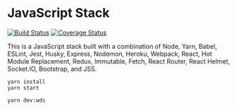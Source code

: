 # JavaScript Stack

[![Build Status](https://img.shields.io/travis/johnkmzhou/js-stack.svg?style=flat-square)](https://travis-ci.org/johnkmzhou/js-stack)
[![Coverage Status](https://img.shields.io/coveralls/johnkmzhou/js-stack.svg?style=flat-square)](https://coveralls.io/github/johnkmzhou/js-stack?branch=master)

This is a JavaScript stack built with a combination of Node, Yarn, Babel, ESLint, Jest, Husky, Express, Nodemon, Heroku, Webpack, React, Hot Module Replacement, Redux, Immutable, Fetch, React Router, React Helmet, Socket.IO, Bootstrap, and JSS.

```
yarn install
yarn start

yarn dev:wds
```
